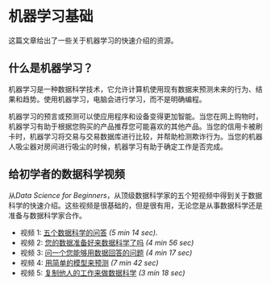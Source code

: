 # 机器学习基础

这篇文章给出了一些关于机器学习的快速介绍的资源。

## 什么是机器学习？

机器学习是一种数据科学技术，它允许计算机使用现有数据来预测未来的行为、结果和趋势。使用机器学习，电脑会进行学习，而不是明确编程。 

机器学习的预言或预测可以使应用程序和设备变得更加智能。当您在网上购物时，机器学习有助于根据您购买的产品推荐您可能喜欢的其他产品。当您的信用卡被刷卡时，机器学习将交易与交易数据库进行比较，并帮助检测欺诈行为。当您的机器人吸尘器对房间进行吸尘的时候，机器学习有助于确定工作是否完成。

## 给初学者的数据科学视频

从*Data Science for Beginners*，从顶级数据科学家的五个短视频中得到关于数据科学的快速介绍。这些视频是很基础的，但是很有用，无论您是从事数据科学还是准备与数据科学家合作。

- 视频 1: [五个数据科学的问答](https://docs.microsoft.com/azure/machine-learning/studio/data-science-for-beginners-the-5-questions-data-science-answers) *(5 min 14 sec)*.
- 视频 2: [您的数据准备好来数据科学了吗](https://docs.microsoft.com/azure/machine-learning/studio/data-science-for-beginners-is-your-data-ready-for-data-science) *(4 min 56 sec)*
- 视频 3: [问一个您能够用数据回答的问题](https://docs.microsoft.com/azure/machine-learning/studio/data-science-for-beginners-ask-a-question-you-can-answer-with-data) *(4 min 17 sec)*
- 视频 4: [用简单的模型来预测](https://docs.microsoft.com/azure/machine-learning/studio/data-science-for-beginners-predict-an-answer-with-a-simple-model) *(7 min 42 sec)*
- 视频 5: [复制他人的工作来做数据科学](https://docs.microsoft.com/azure/machine-learning/studio/data-science-for-beginners-copy-other-peoples-work-to-do-data-science) *(3 min 18 sec)*